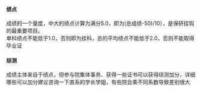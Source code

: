 #### 绩点
成绩的一个量度，中大的绩点计算为满分5.0，即为(总成绩-50)/10），是保研挂钩的最重要项目。  
单科绩点不能低于1.0，否则即为挂科，总的平均绩点不能低于2.0，否则不能取得毕业证
#### 综测
成绩主体来自于绩点，但参与院集体事务、获得一些证书可以获得综测加分，详细哪些可以加分建议咨询一下直系的学长学姐，有些院会乘不同系数导致差别很大